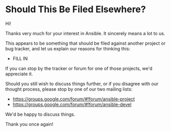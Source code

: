 Should This Be Filed Elsewhere?
===============================

Hi!

Thanks very much for your interest in Ansible.  It sincerely means a lot to us.

This appears to be something that should be filed against another project or bug tracker, and let us explain our reasons for thinking this:

   * FILL IN

If you can stop by the tracker or forum for one of those projects, we'd appreciate it.

Should you still wish to discuss things further, or if you disagree with our thought process, please stop by one of our two mailing lists:

  * https://groups.google.com/forum/#!forum/ansible-project
  * https://groups.google.com/forum/#!forum/ansible-devel

We'd be happy to discuss things.

Thank you once again!


